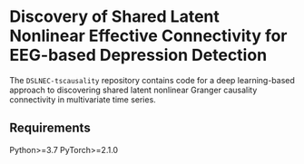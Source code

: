 # Discovery of Shared Latent Nonlinear Effective Connectivity for EEG-based Depression Detection
The `DSLNEC-tscausality` repository contains code for a deep learning-based approach to discovering shared latent nonlinear Granger causality connectivity in multivariate time series.
## Requirements
Python>=3.7
PyTorch>=2.1.0
